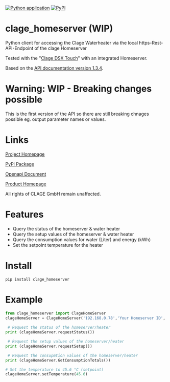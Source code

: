 [![Python application](https://github.com/klacol/clage_homerserver/actions/workflows/pythonapp.yml/badge.svg)](https://github.com/klacol/clage_homerserver/actions/workflows/pythonapp.yml) [![PyPI](https://img.shields.io/pypi/v/clage-homeserver)](https://pypi.org/project/clage-homeserver/)

# clage_homeserver (WIP)
Python client for accessing the Clage Waterheater via the local https-Rest-API-Endpoint of the clage Homeserver

Tested with the "[Clage DSX Touch](https://www.clage.de/de/produkte/e-komfortdurchlauferhitzer/DSX-Touch)" with an integrated Homeserver.

Based on the [API documentation version 1.3.4](https://github.com/klacol/clage-homerserver-api/blob/master/api-docs/CLAGE%20HomeServer%20API%20v1.3.4.pdf).

# Warning: WIP - Breaking changes possible
This is the first version of the API so there are still breaking chnages possible eg. output parameter names or values.

# Links
[Project Homepage](https://github.com/klacol/clage_homeserver)

[PyPi Package](https://pypi.org/project/clage_homeserver)

[Openapi Document](https://app.swaggerhub.com/apis/klacol/ClageHomeServer/1.0.0) 

[Product Homepage](https://www.clage.de/de/produkte/e-komfortdurchlauferhitzer/DSX-Touch)

All rights of CLAGE GmbH remain unaffected.

# Features
- Query the status of the homeserver & water heater
- Query the setup values of the homeserver & water heater
- Query the consumption values for water (Liter) and energy (kWh)
- Set the setpoint temperature for the heater

# Install

```
pip install clage_homeserver
```

# Example

```python
from clage_homeserver import ClageHomeServer
clageHomeServer = ClageHomeServer('192.168.0.78','Your Homeserver ID','Your Heater ID') 
 
 # Request the status of the homeserver/heater
print (clageHomeServer.requestStatus())

 # Request the setup values of the homeserver/heater
print (clageHomeServer.requestSetup())

 # Request the consupmtion values of the homeserver/heater
print (clageHomeServer.GetConsumptionTotals())

# Set the temperature to 45.6 °C (setpoint)
clageHomeServer.setTemperature(45.6)
```
